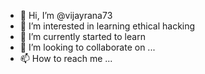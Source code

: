 - 👋 Hi, I’m @vijayrana73
- 👀 I’m interested in learning ethical hacking 
- 🌱 I’m currently started to learn 
- 💞️ I’m looking to collaborate on ...
- 📫 How to reach me ...

<!---
vijayrana73/vijayrana73 is a ✨ special ✨ repository because its `README.md` (this file) appears on your GitHub profile.
You can click the Preview link to take a look at your changes.
--->
